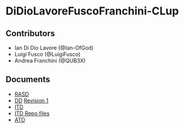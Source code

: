 # DiDioLavoreFuscoFranchini-CLup
## Contributors
- Ian Di Dio Lavore (@Ian-OfGod)
- Luigi Fusco (@LuigiFusco)
- Andrea Franchini (@QUB3X)

## Documents
- [RASD](https://github.com/ian-ofgod/DiDioLavoreFuscoFranchini-CLup/blob/main/RASD/rasd.pdf)
- [DD](https://github.com/ian-ofgod/DiDioLavoreFuscoFranchini-CLup/blob/main/DD/dd.pdf) [Revision 1](https://github.com/ian-ofgod/DiDioLavoreFuscoFranchini-CLup/blob/main/DeliveryFolder/dd_update-1.pdf)
- [ITD](https://github.com/ian-ofgod/DiDioLavoreFuscoFranchini-CLup/blob/main/ITD/itd.pdf)
- [ITD Repo files](https://github.com/ian-ofgod/DiDioLavoreFuscoFranchini-CLup/blob/main/DeliveryFolder/ITD.zip)
- [ATD](https://github.com/ian-ofgod/DiDioLavoreFuscoFranchini-CLup/blob/main/DeliveryFolder/atd.pdf)
